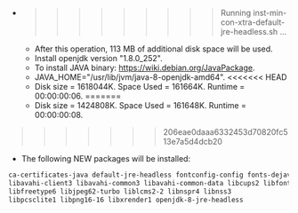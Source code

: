 * >>>>>>>>> Running inst-min-con-xtra-default-jre-headless.sh ...
  * After this operation, 113 MB of additional disk space will be used.
  * Install openjdk version "1.8.0_252".
  * To install JAVA binary: https://wiki.debian.org/JavaPackage.
  * JAVA_HOME="/usr/lib/jvm/java-8-openjdk-amd64".
<<<<<<< HEAD
  * Disk size = 1618044K. Space Used = 161664K. Runtime = 00:00:00:06.
=======
  * Disk size = 1424808K. Space Used = 161648K. Runtime = 00:00:00:08.
>>>>>>> 206eae0daaa6332453d70820fc513e7a5d4dcb20
  * The following NEW packages will be installed:
  ```bash
ca-certificates-java default-jre-headless fontconfig-config fonts-dejavu-core java-common
libavahi-client3 libavahi-common3 libavahi-common-data libcups2 libfontconfig1
libfreetype6 libjpeg62-turbo liblcms2-2 libnspr4 libnss3
libpcsclite1 libpng16-16 libxrender1 openjdk-8-jre-headless
  ```
